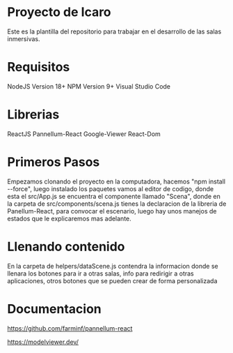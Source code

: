 # Proyecto de Icaro

Este es la plantilla del repositorio para trabajar en el desarrollo de las salas inmersivas.

# Requisitos

NodeJS Version 18+
NPM Version 9+
Visual Studio Code

# Librerias

ReactJS
Pannellum-React
Google-Viewer
React-Dom

# Primeros Pasos

Empezamos clonando el proyecto en la computadora, hacemos "npm install --force", luego instalado los paquetes vamos al editor de codigo, donde esta el src/App.js se encuentra el componente llamado "Scena", donde en la carpeta de src/components/scena.js tienes la declaracion de la libreria de Panellum-React, para convocar el escenario, luego hay unos manejos de estados que le explicaremos mas adelante.

# Llenando contenido

En la carpeta de helpers/dataScene.js contendra la informacion donde se llenara los botones para ir a otras salas, info para redirigir a otras aplicaciones, otros botones que se pueden crear de forma personalizada

# Documentacion

https://github.com/farminf/pannellum-react

https://modelviewer.dev/
